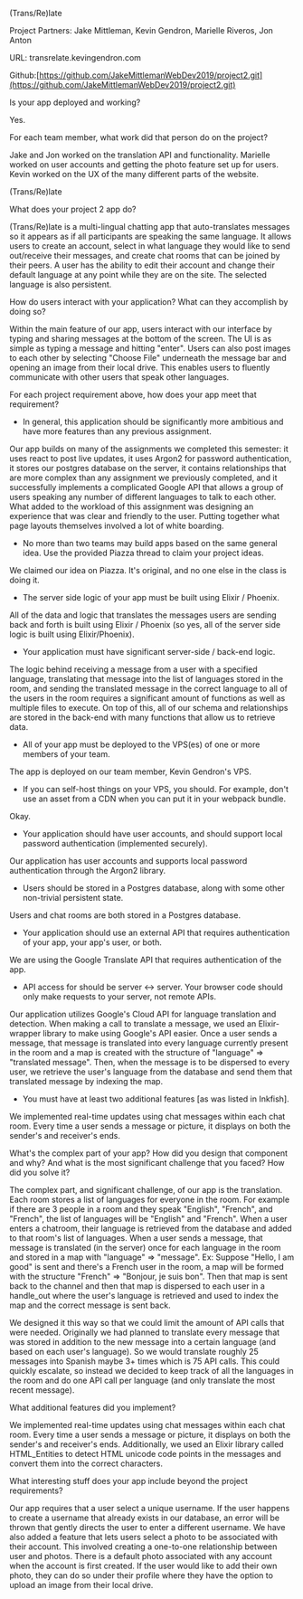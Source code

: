 (Trans/Re)late

Project Partners: Jake Mittleman, Kevin Gendron, Marielle Riveros, Jon Anton

URL: transrelate.kevingendron.com

Github:[https://github.com/JakeMittlemanWebDev2019/project2.git](https://github.com/JakeMittlemanWebDev2019/project2.git)

Is your app deployed and working?

Yes.

For each team member, what work did that person do on the project?

Jake and Jon worked on the translation API and functionality.
Marielle worked on user accounts and getting the photo feature set up 
for users. Kevin worked on the UX of the many different parts of the
website.

(Trans/Re)late

What does your project 2 app do?

(Trans/Re)late is a multi-lingual chatting app that auto-translates
messages so it appears as if all participants are speaking the same
language. It allows users to create an account, select in what
language they would like to send out/receive their messages, and
create chat rooms that can be joined by their peers. A user has the
ability to edit their account and change their default language at
any point while they are on the site. The selected language is also
persistent.

How do users interact with your application? What can they accomplish
by doing so?

Within the main feature of our app, users interact with our interface
by typing and sharing messages at the bottom of the screen. The UI is
as simple as typing a message and hitting "enter". Users can also
post images to each other by selecting "Choose File" underneath the
message bar and opening an image from their local drive. This enables
users to fluently communicate with other users that speak other
languages.

For each project requirement above, how does your app meet that
requirement?

-   In general, this application should be significantly more
ambitious and have more features than any previous assignment.

Our app builds on many of the assignments we completed this semester:
it uses react to post live updates, it uses Argon2 for password
authentication, it stores our postgres database on the server, it
contains relationships that are more complex than any assignment we
previously completed, and it successfully implements a complicated
Google API that allows a group of users speaking any number of
different languages to talk to each other. What added to the workload
of this assignment was designing an experience that was clear and
friendly to the user. Putting together what page layouts themselves
involved a lot of white boarding.

-   No more than two teams may build apps based on the same general
idea. Use the provided Piazza thread to claim your project ideas.

We claimed our idea on Piazza. It's original, and no one else in the
class is doing it.

-   The server side logic of your app must be built using Elixir /
Phoenix.

All of the data and logic that translates the messages users are
sending back and forth is built using Elixir / Phoenix (so yes, all
of the server side logic is built using Elixir/Phoenix).

-   Your application must have significant server-side / back-end
logic.

The logic behind receiving a message from a user with a specified
language, translating that message into the list of languages stored
in the room, and sending the translated message in the correct
language to all of the users in the room requires a significant
amount of functions as well as multiple files to execute. On top of
this, all of our schema and relationships are stored in the back-end
with many functions that allow us to retrieve data.  

-   All of your app must be deployed to the VPS(es) of one or more
members of your team.

The app is deployed on our team member, Kevin Gendron's VPS.

-   If you can self-host things on your VPS, you should. For example,
don't use an asset from a CDN when you can put it in your webpack
bundle.

Okay.

-   Your application should have user accounts, and should support
local password authentication (implemented securely).

Our application has user accounts and supports local password
authentication through the Argon2 library.

-   Users should be stored in a Postgres database, along with some
other non-trivial persistent state.

Users and chat rooms are both stored in a Postgres database.

-   Your application should use an external API that requires
authentication of your app, your app's user, or both.

We are using the Google Translate API that requires authentication of
the app.

-   API access for should be server <-> server. Your browser code
should only make requests to your server, not remote APIs.

Our application utilizes Google's Cloud API for language translation
and detection. When making a call to translate a message, we used an
Elixir-wrapper library to make using Google's API easier. Once a user
sends a message, that message is translated into every language
currently present in the room and a map is created with the structure
of "language" => "translated message". Then, when the message is to
be dispersed to every user, we retrieve the user's language from the
database and send them that translated message by indexing the map.

-   You must have at least two additional features [as was listed in
Inkfish].

We implemented real-time updates using chat messages within each chat
room. Every time a user sends a message or picture, it displays on
both the sender's and receiver's ends.

What's the complex part of your app? How did you design that
component and why? And what is the most significant challenge that
you faced? How did you solve it?

The complex part, and significant challenge, of our app is the
translation. Each room stores a list of languages for everyone in the
room. For example if there are 3 people in a room and they speak
"English", "French", and "French", the list of languages will be
"English" and "French". When a user enters a chatroom, their language
is retrieved from the database and added to that room's list of
languages. When a user sends a message, that message is translated
(in the server) once for each language in the room and stored in a
map with "language" => "message". Ex: Suppose "Hello, I am good" is
sent and there's a French user in the room, a map will be formed with
the structure "French" => "Bonjour, je suis bon". Then that map is
sent back to the channel and then that map is dispersed to each user
in a handle_out where the user's language is retrieved and used to
index the map and the correct message is sent back.

We designed it this way so that we could limit the amount of API
calls that were needed. Originally we had planned to translate every
message that was stored in addition to the new message into a certain
language (and based on each user's language). So we would translate
roughly 25 messages into Spanish maybe 3+ times which is 75 API
calls. This could quickly escalate, so instead we decided to keep
track of all the languages in the room and do one API call per
language (and only translate the most recent message).

What additional features did you implement?

We implemented real-time updates using chat messages within each chat
room. Every time a user sends a message or picture, it displays on
both the sender's and receiver's ends. Additionally, we used an
Elixir library called HTML_Entities to detect HTML unicode code
points in the messages and convert them into the correct characters.

What interesting stuff does your app include beyond the project
requirements?

Our app requires that a user select a unique username. If the user
happens to create a username that already exists in our database, an
error will be thrown that gently directs the user to enter a
different username. We have also added a feature that lets users
select a photo to be associated with their account. This involved
creating a one-to-one relationship between user and photos. There 
is a default photo associated with any account when the account is 
first created. If the user would like to add their own photo, they 
can do so under their profile where they have the option to upload 
an image from their local drive. 

